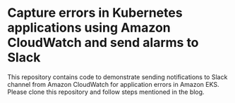 # Capture errors in Kubernetes applications using Amazon CloudWatch and send alarms to Slack

This repository contains code to demonstrate sending notifications to Slack channel from Amazon CloudWatch for application errors in Amazon EKS. Please clone this repository and follow steps mentioned in the blog.

